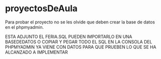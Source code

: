 # proyectosDeAula

Para probar el proyecto no se les olvide que deben crear la base de datos en el phpmyadmin.


ESTA ADJUNTO EL FERIA.SQL PUEDEN IMPORTARLO EN UNA BASEDEDATOS O COPIAR Y PEGAR TODO EL SQL EN LA CONSOLA DEL PHPMYADMIN YA VIENE CON DATOS PARA QUE PRUEBEN LO QUE SE HA ALCANZADO A IMPLEMENTAR

